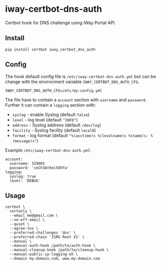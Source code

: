 # iway-certbot-dns-auth

Certbot hook for DNS challenge using iWay Portal API.

## Install

    pip install certbot iway_certbot_dns_auth

## Config

The hook default config file is `/etc/iway-certbot-dns-auth.yml` but can be change with the
environment variable `IWAY_CERTBOT_DNS_AUTH_CFG`.

    IWAY_CERTBOT_DNS_AUTH_CFG=/etc/my-config.yml

The file have to contain a `account` section with `username` and `password`. Further it can
contain a `logging` section with:

- `syslog` - enable Syslog (default `false`)
- `level` - log level (default `"INFO"`)
- `address` - Syslog address (default `/dev/log`)
- `facility` - Syslog facility (default `local0`)
- `format` - log format (default `"%(asctime)s %(levelname)s %(name)s: %(message)s"`)

Example `/etc/iway-certbot-dns-auth.yml`:

    account:
      username: 329901
      password: 'ceCh3Athei5Ohfa'
    logging:
      syslog: true
      level: 'DEBUG'

## Usage

    certbot \
      certonly \
      --email me@gmail.com \
      --no-eff-email \
      --quiet \
      --agree-tos \
      --preferred-challenges 'dns' \
      --preferred-chain 'ISRG Root X1' \
      --manual \
      --manual-auth-hook /path/to/auth-hook \
      --manual-cleanup-hook /path/to/cleanup-hook \
      --manual-public-ip-logging-ok \
      --domain my-domain.com, www.my-domain.com
